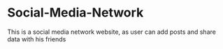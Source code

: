 # Social-Media-Network
This is a social media network website, as user can add posts and share data with his friends
